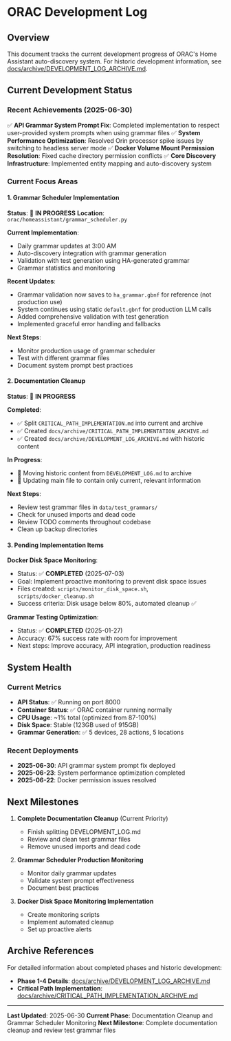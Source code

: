# ORAC Development Log

## Overview

This document tracks the current development progress of ORAC's Home Assistant auto-discovery system. For historic development information, see [docs/archive/DEVELOPMENT_LOG_ARCHIVE.md](docs/archive/DEVELOPMENT_LOG_ARCHIVE.md).

## Current Development Status

### Recent Achievements (2025-06-30)

✅ **API Grammar System Prompt Fix**: Completed implementation to respect user-provided system prompts when using grammar files
✅ **System Performance Optimization**: Resolved Orin processor spike issues by switching to headless server mode
✅ **Docker Volume Mount Permission Resolution**: Fixed cache directory permission conflicts
✅ **Core Discovery Infrastructure**: Implemented entity mapping and auto-discovery system

### Current Focus Areas

#### 1. Grammar Scheduler Implementation
**Status**: 🔄 **IN PROGRESS**
**Location**: `orac/homeassistant/grammar_scheduler.py`

**Current Implementation**:
- Daily grammar updates at 3:00 AM
- Auto-discovery integration with grammar generation
- Validation with test generation using HA-generated grammar
- Grammar statistics and monitoring

**Recent Updates**:
- Grammar validation now saves to `ha_grammar.gbnf` for reference (not production use)
- System continues using static `default.gbnf` for production LLM calls
- Added comprehensive validation with test generation
- Implemented graceful error handling and fallbacks

**Next Steps**:
- Monitor production usage of grammar scheduler
- Test with different grammar files
- Document system prompt best practices

#### 2. Documentation Cleanup
**Status**: 🔄 **IN PROGRESS**

**Completed**:
- ✅ Split `CRITICAL_PATH_IMPLEMENTATION.md` into current and archive
- ✅ Created `docs/archive/CRITICAL_PATH_IMPLEMENTATION_ARCHIVE.md`
- ✅ Created `docs/archive/DEVELOPMENT_LOG_ARCHIVE.md` with historic content

**In Progress**:
- 🔄 Moving historic content from `DEVELOPMENT_LOG.md` to archive
- 🔄 Updating main file to contain only current, relevant information

**Next Steps**:
- Review test grammar files in `data/test_grammars/`
- Check for unused imports and dead code
- Review TODO comments throughout codebase
- Clean up backup directories

#### 3. Pending Implementation Items

**Docker Disk Space Monitoring**:
- Status: ✅ **COMPLETED** (2025-07-03)
- Goal: Implement proactive monitoring to prevent disk space issues
- Files created: `scripts/monitor_disk_space.sh`, `scripts/docker_cleanup.sh`
- Success criteria: Disk usage below 80%, automated cleanup ✅

**Grammar Testing Optimization**:
- Status: ✅ **COMPLETED** (2025-01-27)
- Accuracy: 67% success rate with room for improvement
- Next steps: Improve accuracy, API integration, production readiness

## System Health

### Current Metrics
- **API Status**: ✅ Running on port 8000
- **Container Status**: ✅ ORAC container running normally
- **CPU Usage**: ~1% total (optimized from 87-100%)
- **Disk Space**: Stable (123GB used of 915GB)
- **Grammar Generation**: ✅ 5 devices, 28 actions, 5 locations

### Recent Deployments
- **2025-06-30**: API grammar system prompt fix deployed
- **2025-06-23**: System performance optimization completed
- **2025-06-22**: Docker permission issues resolved

## Next Milestones

1. **Complete Documentation Cleanup** (Current Priority)
   - Finish splitting DEVELOPMENT_LOG.md
   - Review and clean test grammar files
   - Remove unused imports and dead code

2. **Grammar Scheduler Production Monitoring**
   - Monitor daily grammar updates
   - Validate system prompt effectiveness
   - Document best practices

3. **Docker Disk Space Monitoring Implementation**
   - Create monitoring scripts
   - Implement automated cleanup
   - Set up proactive alerts

## Archive References

For detailed information about completed phases and historic development:

- **Phase 1-4 Details**: [docs/archive/DEVELOPMENT_LOG_ARCHIVE.md](docs/archive/DEVELOPMENT_LOG_ARCHIVE.md)
- **Critical Path Implementation**: [docs/archive/CRITICAL_PATH_IMPLEMENTATION_ARCHIVE.md](docs/archive/CRITICAL_PATH_IMPLEMENTATION_ARCHIVE.md)

---

**Last Updated**: 2025-06-30
**Current Phase**: Documentation Cleanup and Grammar Scheduler Monitoring
**Next Milestone**: Complete documentation cleanup and review test grammar files